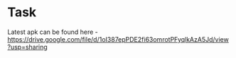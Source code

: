 # Task

Latest apk can be found here - https://drive.google.com/file/d/1oI387epPDE2fi63omrotPFyqlkAzA5Jd/view?usp=sharing

